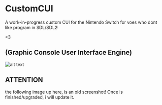 # CustomCUI
A work-in-progress custom CUI for the Nintendo Switch for voes who dont like program in SDL/SDL2! 

<3
## (Graphic Console User Interface Engine)
![alt text](https://i.imgur.com/guUtn31.jpg)
## ATTENTION
the following image up here, is an old screenshot! Once is finished/upgraded, i will update it.

